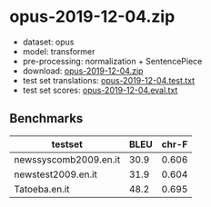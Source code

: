 # opus-2019-12-04.zip

* dataset: opus
* model: transformer
* pre-processing: normalization + SentencePiece
* download: [opus-2019-12-04.zip](https://object.pouta.csc.fi/OPUS-MT-models/en-it/opus-2019-12-04.zip)
* test set translations: [opus-2019-12-04.test.txt](https://object.pouta.csc.fi/OPUS-MT-models/en-it/opus-2019-12-04.test.txt)
* test set scores: [opus-2019-12-04.eval.txt](https://object.pouta.csc.fi/OPUS-MT-models/en-it/opus-2019-12-04.eval.txt)

## Benchmarks

| testset               | BLEU  | chr-F |
|-----------------------|-------|-------|
| newssyscomb2009.en.it 	| 30.9 	| 0.606 |
| newstest2009.en.it 	| 31.9 	| 0.604 |
| Tatoeba.en.it 	| 48.2 	| 0.695 |

